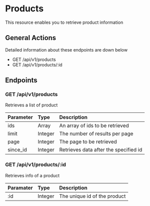 # Products
This resource enables you to retrieve product information

## General Actions
Detailed information about these endpoints are down below
- GET /api/v1/products
- GET /api/v1/products/:id



## Endpoints
### GET /api/v1/products
Retrieves a list of product

| Parameter | Type    | Description                           |
|:----------|:--------|:--------------------------------------|
| ids       | Array   | An array of ids to be retrieved       |
| limit     | Integer | The number of results per page        |
| page      | Integer | The page to be retrieved              |
| since_id  | Integer | Retrieves data after the specified id |

### GET /api/v1/products/:id
Retrieves info of a product

| Paramater | Type    | Description                  |
|:----------|:--------|:-----------------------------|
| :id       | Integer | The unique id of the product |
